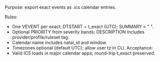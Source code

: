 <!-- >>> AUTO-GEN BEGIN: ICS Export v1.0 (instructions) -->
Purpose: export exact events as .ics calendar entries.

Rules:
- One VEVENT per exact; DTSTART = t_exact (UTC); SUMMARY = "<body> <aspect> <point>".
- Optional PRIORITY from severity bands; DESCRIPTION includes provider/profile/ruleset tag.
- Calendar name includes natal_id and window.
- Timezones optional (default UTC); allow user tz in CLI.
Acceptance:
- Valid ICS loads in major calendar apps; round-trip t_exact preserved.
<!-- >>> AUTO-GEN END: ICS Export v1.0 (instructions) -->
